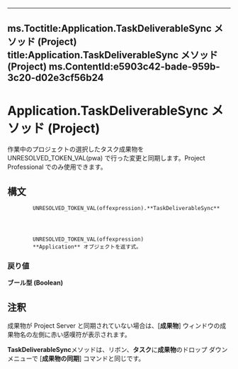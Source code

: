 

---
ms.Toctitle:Application.TaskDeliverableSync メソッド (Project)
title:Application.TaskDeliverableSync メソッド (Project)
ms.ContentId:e5903c42-bade-959b-3c20-d02e3cf56b24
---
# Application.TaskDeliverableSync メソッド (Project)




作業中のプロジェクトの選択したタスク成果物を UNRESOLVED_TOKEN_VAL(pwa) で行った変更と同期します。Project Professional でのみ使用できます。

## 構文

            UNRESOLVED_TOKEN_VAL(offexpression).**TaskDeliverableSync**




            UNRESOLVED_TOKEN_VAL(offexpression)
            **Application** オブジェクトを返す式。

### 戻り値
**ブール型 (Boolean)**





## 注釈
成果物が Project Server と同期されていない場合は、[**成果物**] ウィンドウの成果物名の左側に赤い感嘆符が表示されます。



**TaskDeliverableSync**メソッドは、リボン、**タスク**に**成果物**のドロップ ダウン メニューで [**成果物の同期**] コマンドと同じです。




